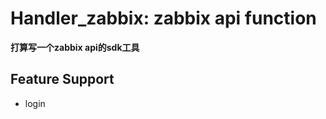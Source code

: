 Handler_zabbix: zabbix api function
=========================================
**打算写一个zabbix api的sdk工具**

Feature Support
---------------

- login

